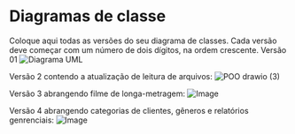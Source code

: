 # Diagramas de classe
Coloque aqui todas as versões do seu diagrama de classes. Cada versão deve começar com um número de dois dígitos, na ordem crescente.
Versão 01 ![Diagrama UML](https://user-images.githubusercontent.com/104520144/229258646-dfd49c31-5759-43bb-9101-64b29f7ae7d3.jpeg)

Versão 2 contendo a atualização de leitura de arquivos:
![POO drawio (3)](https://github.com/DisciplinasProgramacao/poo_tp_noite-grupo-aakl/assets/129699491/eb5e4fad-46cd-4d27-a7e5-32a7e7584b0f)

Versão 3 abrangendo filme de longa-metragem: 
![Image](https://github.com/DisciplinasProgramacao/poo_tp_noite-grupo-aakl/assets/129699491/5cb05f97-0cdc-45d1-ac64-b426d6f00a65)

Versão 4 abrangendo categorias de clientes, gêneros e relatórios genrenciais:
![Image](https://github.com/DisciplinasProgramacao/poo_tp_noite-grupo-aakl/assets/129699491/fd697507-83ef-42ac-8bd0-afd8006bcfc3)
